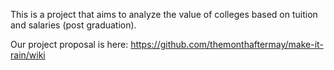This is a project that aims to analyze the value of colleges based on tuition and salaries (post graduation).

Our project proposal is here: https://github.com/themonthaftermay/make-it-rain/wiki
